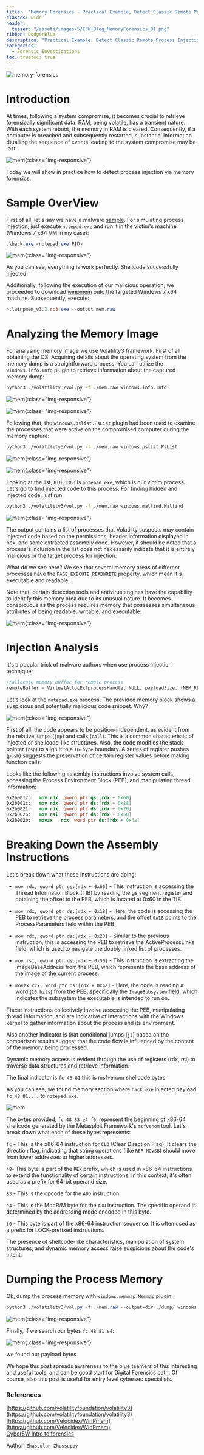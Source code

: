 ```yaml
---
title:  "Memory Forensics - Practical Example, Detect Classic Remote Process Injection"
classes: wide
header:
  teaser: "/assets/images/5/C5W_Blog_MemoryForensics_01.png"
ribbon: DodgerBlue
description: "Practical Example, Detect Classic Remote Process Injection"
categories: 
  - Forensic Investigations
toc: truetoc: true
---
```


![memory-forensics](/assets/images/5/C5W_Blog_MemoryForensics_01.png)

# Introduction

At times, following a system compromise, it becomes crucial to retrieve forensically significant data. RAM, being volatile, has a transient nature. With each system reboot, the memory in RAM is cleared. Consequently, if a computer is breached and subsequently restarted, substantial information detailing the sequence of events leading to the system compromise may be lost.    

![mem](/assets/images/5/2024-01-02_13-37.png){:class="img-responsive"}    

Today we will show in practice how to detect process injection via memory forensics. 

# Sample OverView

First of all, let's say we have a malware [sample](/assets/images/5/hack.exe.7z). For simulating process injection, just execute `notepad.exe` and run it in the victim's machine (Windows 7 x64 VM in my case):    

```powershell
.\hack.exe <notepad.exe PID>
```

![mem](/assets/images/5/2024-01-02_11-04.png){:class="img-responsive"}    

As you can see, everything is work perfectly. Shellcode successfully injected.    

Additionally, following the execution of our malicious operation, we proceeded to download [winpmem](https://winpmem.velocidex.com/) onto the targeted Windows 7 x64 machine. Subsequently, execute:    

```powershell
>.\winpmem_v3.3.rc3.exe --output mem.raw
```

# Analyzing the Memory Image

For analysing memory image we use Volatility3 framework. First of all obtaining the OS. Acquiring details about the operating system from the memory dump is a straightforward process. You can utilize the `windows.info.Info` plugin to retrieve information about the captured memory dump:    

```bash
python3 ./volatility3/vol.py -f ./mem.raw windows.info.Info
```

![mem](/assets/images/5/2024-01-02_11-16.png){:class="img-responsive"}    

![mem](/assets/images/5/2024-01-02_11-15.png){:class="img-responsive"}    

Following that, the `windows.pslist.PsList` plugin had been used to examine the processes that were active on the compromised computer during the memory capture:    

```bash
python3 ./volatility3/vol.py -f ./mem.raw windows.pslist.PsList
```

![mem](/assets/images/5/2024-01-02_11-16_1.png){:class="img-responsive"}        

![mem](/assets/images/5/2024-01-02_11-18.png){:class="img-responsive"}        

Looking at the list, `PID 1363` is `notepad.exe`, which is our victim process. Let's go to find injected code to this process. For finding hidden and injected code, just run:    

```bash
python3 ./volatility3/vol.py -f ./mem.raw windows.malfind.Malfind
```

![mem](/assets/images/5/2024-01-02_11-19.png){:class="img-responsive"}        

The output contains a list of processes that Volatility suspects may contain injected code based on the permissions, header information displayed in hex, and some extracted assembly code. However, it should be noted that a process's inclusion in the list does not necessarily indicate that it is entirely malicious or the target process for injection.     

What do we see here? We see that several memory areas of different processes have the `PAGE_EXECUTE_READWRITE` property, which mean it's executable and readable.    

Note that, certain detection tools and antivirus engines have the capability to identify this memory area due to its unusual nature. It becomes conspicuous as the process requires memory that possesses simultaneous attributes of being readable, writable, and executable.    

![mem](/assets/images/5/2024-01-02_11-20.png){:class="img-responsive"}        

# Injection Analysis

It's a popular trick of malware authors when use process injection technique:    

```cpp
//allocate memory buffer for remote process
remoteBuffer = VirtualAllocEx(processHandle, NULL, payloadSize, (MEM_RESERVE | MEM_COMMIT), PAGE_EXECUTE_READWRITE);
```

Let's look at the `notepad.exe` process. The provided memory block shows a suspicious and potentially malicious code snippet. Why?

![mem](/assets/images/5/2024-01-03_11-22.png){:class="img-responsive"}        

First of all, the code appears to be position-independent, as evident from the relative jumps (`jmp`) and calls (`call`). This is a common characteristic of injected or shellcode-like structures. Also, the code modifies the stack pointer (`rsp`) to align it to a `16-byte` boundary. A series of register pushes (`push`) suggests the preservation of certain register values before making function calls.     

Looks like the following assembly instructions involve system calls, accessing the Process Environment Block (PEB), and manipulating thread information:   

```nasm
0x2b0017:	mov	rdx, qword ptr gs:[rdx + 0x60]
0x2b001c:	mov	rdx, qword ptr ds:[rdx + 0x18]
0x2b0021:	mov	rdx, qword ptr ds:[rdx + 0x20]
0x2b0026:	mov	rsi, qword ptr ds:[rdx + 0x50]
0x2b002b:	movzx	rcx, word ptr ds:[rdx + 0x4a]
```

# Breaking Down the Assembly Instructions

Let's break down what these instructions are doing:

- `mov rdx, qword ptr gs:[rdx + 0x60]` - This instruction is accessing the Thread Information Block (TIB) by reading the gs segment register and obtaining the offset to the PEB, which is located at 0x60 in the TIB.    

- `mov rdx, qword ptr ds:[rdx + 0x18]` - Here, the code is accessing the PEB to retrieve the process parameters, and the offset `0x18` points to the ProcessParameters field within the PEB.    

- `mov rdx, qword ptr ds:[rdx + 0x20]` - Similar to the previous instruction, this is accessing the PEB to retrieve the ActiveProcessLinks field, which is used to navigate the doubly linked list of processes.     

- `mov rsi, qword ptr ds:[rdx + 0x50]` - This instruction is extracting the ImageBaseAddress from the PEB, which represents the base address of the image of the current process.     

- `movzx rcx, word ptr ds:[rdx + 0x4a]` - Here, the code is reading a word (`16 bits`) from the PEB, specifically the `ImageSubsystem` field, which indicates the subsystem the executable is intended to run on.     

These instructions collectively involve accessing the PEB, manipulating thread information, and are indicative of interactions with the Windows kernel to gather information about the process and its environment.    

Also another indicator is that conditional jumps (`jl`) based on the comparison results suggest that the code flow is influenced by the content of the memory being processed.     

Dynamic memory access is evident through the use of registers (rdx, rsi) to traverse data structures and retrieve information.     

The final indicator is `fc 48 81` this is msfvenom shellcode bytes:

As you can see, we found memory section where `hack.exe` injected payload `fc 48 81....` to `notepad.exe`.    

![mem](/assets/images/5/2024-01-02_11-19_1.png)    

The bytes provided, `fc 48 83 e4 f0`, represent the beginning of x86-64 shellcode generated by the Metasploit Framework's `msfvenom` tool. Let's break down what each of these bytes represents:

`fc` - This is the x86-64 instruction for `CLD` (Clear Direction Flag). It clears the direction flag, indicating that string operations (like `REP MOVSB`) should move from lower addresses to higher addresses.    

`48`- This byte is part of the `REX` prefix, which is used in x86-64 instructions to extend the functionality of certain instructions. In this context, it's often used as a prefix for 64-bit operand size.    

`83` - This is the opcode for the `ADD` instruction.    

`e4` - This is the ModR/M byte for the `ADD` instruction. The specific operand is determined by the addressing mode encoded in this byte.    

`f0` - This byte is part of the x86-64 instruction sequence. It is often used as a prefix for LOCK-prefixed instructions.     

The presence of shellcode-like characteristics, manipulation of system structures, and dynamic memory access raise suspicions about the code's intent.     

# Dumping the Process Memory

Ok, dump the process memory with `windows.memmap.Memmap` plugin:    

```powershell
python3 ./volatility3/vol.py -f ./mem.raw --output-dir ./dump/ windows.memmap.Memmap --pid 1968 --dump
```

![mem](/assets/images/5/2024-01-02_12-02.png){:class="img-responsive"}        

Finally, if we search our bytes `fc 48 81 e4`:    

![mem](/assets/images/5/2024-01-02_12-40.png){:class="img-responsive"}        

we found our payload bytes.    

We hope this post spreads awareness to the blue teamers of this interesting and useful tools, and can be good start for Digital Forensics path. Of course, also this post is useful for entry level cybersec specialists.     

### References

[https://github.com/volatilityfoundation/volatility3](https://github.com/volatilityfoundation/volatility3)    
[https://github.com/Velocidex/WinPmem](https://github.com/Velocidex/WinPmem)    
[Cyber5W Intro to forensics](https://academy.cyber5w.com/collections/intro-to-forensics)    

Author: `Zhassulan Zhussupov`


